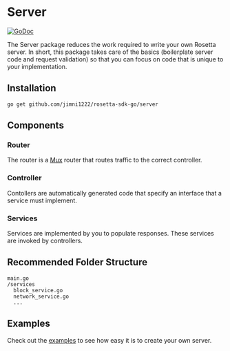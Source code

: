 # Server

[![GoDoc](https://img.shields.io/badge/go.dev-reference-007d9c?logo=go&logoColor=white&style=shield)](https://pkg.go.dev/github.com/jimni1222/rosetta-sdk-go/server?tab=doc)

The Server package reduces the work required to write your own Rosetta server.
In short, this package takes care of the basics (boilerplate server code
and request validation) so that you can focus on code that is unique to your
implementation.

## Installation

```shell
go get github.com/jimni1222/rosetta-sdk-go/server
```

## Components
### Router
The router is a [Mux](https://github.com/gorilla/mux) router that
routes traffic to the correct controller.

### Controller
Contollers are automatically generated code that specify an interface
that a service must implement.

### Services
Services are implemented by you to populate responses. These services
are invoked by controllers.

## Recommended Folder Structure
```
main.go
/services
  block_service.go
  network_service.go
  ...
```

## Examples
Check out the [examples](/examples) to see how easy
it is to create your own server.
